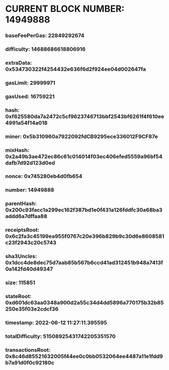# CURRENT BLOCK NUMBER: 14949888

### baseFeePerGas: 22849292674
### difficulty: 14688686618806916
### extraData: 0x534730322f4254432e636f6d2f924ee04d002647fa
### gasLimit: 29999971
### gasUsed: 16759221
### hash: 0xf625580da7a2472c5cf9623746713bbf2543bf6261f4f610ee4991a54f14a018
### miner: 0x5b310960a7922092fdCB9295ece336012F9CF87e
### mixHash: 0x2a49b3ae472ec86c61c014014f03ec406efed5559a96bf54dafb7d92d123d0ed
### nonce: 0x745280eb4d0fb654
### number: 14949888
### parentHash: 0x200c93facc1a299ec162f387bd1e0f431a126fddfc30a68ba3addd6a7dffaa88
### receiptsRoot: 0x6c2fa3c45199ea955f0767c20e396b829b9c30d6e8608581c23f2943c20c5743
### sha3Uncles: 0x1dcc4de8dec75d7aab85b567b6ccd41ad312451b948a7413f0a142fd40d49347
### size: 115851
### stateRoot: 0xd601dc63aa0348a900d2a55c34d4dd5896a770175b32b85250e35f03e2cdcf36
### timestamp: 2022-06-12 11:27:11.395595
### totalDifficulty: 51508925431742205351570
### transactionsRoot: 0x8c46d85521632005f44ee0c0bb0532064ee4487a11e1fdd9b7a91d0f0c92180c
